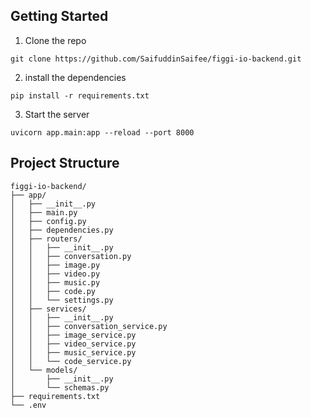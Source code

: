 ## Getting Started
1. Clone the repo
```commandline
git clone https://github.com/SaifuddinSaifee/figgi-io-backend.git
```
2. install the dependencies
```commandline
pip install -r requirements.txt
```

3. Start the server
```commandline
uvicorn app.main:app --reload --port 8000
```



## Project Structure
```commandline
figgi-io-backend/
├── app/
│   ├── __init__.py
│   ├── main.py
│   ├── config.py
│   ├── dependencies.py
│   ├── routers/
│   │   ├── __init__.py
│   │   ├── conversation.py
│   │   ├── image.py
│   │   ├── video.py
│   │   ├── music.py
│   │   ├── code.py
│   │   └── settings.py
│   ├── services/
│   │   ├── __init__.py
│   │   ├── conversation_service.py
│   │   ├── image_service.py
│   │   ├── video_service.py
│   │   ├── music_service.py
│   │   └── code_service.py
│   └── models/
│       ├── __init__.py
│       └── schemas.py
├── requirements.txt
└── .env
```